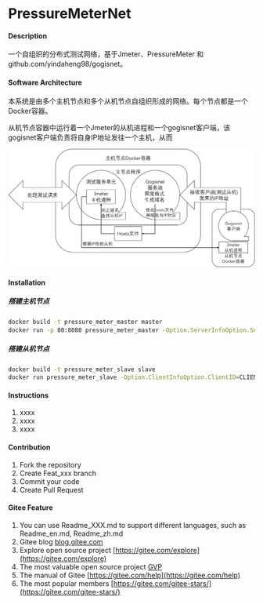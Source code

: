 # PressureMeterNet

#### Description
一个自组织的分布式测试网络，基于Jmeter、PressureMeter 和 github.com/yindaheng98/gogisnet。

#### Software Architecture

本系统是由多个主机节点和多个从机节点自组织形成的网络。每个节点都是一个Docker容器。

从机节点容器中运行着一个Jmeter的从机进程和一个gogisnet客户端，该gogisnet客户端负责将自身IP地址发往一个主机，从而

![系统结构](_/结构.png)

#### Installation

##### 搭建主机节点

```sh
docker build -t pressure_meter_master master
docker run -p 80:8080 pressure_meter_master -Option.ServerInfoOption.ServerID=SERVER0 -Option.ServerInfoOption.ServiceType=TYPE0
```

##### 搭建从机节点

```sh
docker build -t pressure_meter_slave slave
docker run pressure_meter_slave -Option.ClientInfoOption.ClientID=CLIENT0 -Option.ClientInfoOption.ServiceType=TYPE0 -Option.GogisnetOption.InitServerOption.BoardCastAddr=172.17.0.2
```

#### Instructions

1.  xxxx
2.  xxxx
3.  xxxx

#### Contribution

1.  Fork the repository
2.  Create Feat_xxx branch
3.  Commit your code
4.  Create Pull Request


#### Gitee Feature

1.  You can use Readme\_XXX.md to support different languages, such as Readme\_en.md, Readme\_zh.md
2.  Gitee blog [blog.gitee.com](https://blog.gitee.com)
3.  Explore open source project [https://gitee.com/explore](https://gitee.com/explore)
4.  The most valuable open source project [GVP](https://gitee.com/gvp)
5.  The manual of Gitee [https://gitee.com/help](https://gitee.com/help)
6.  The most popular members  [https://gitee.com/gitee-stars/](https://gitee.com/gitee-stars/)
